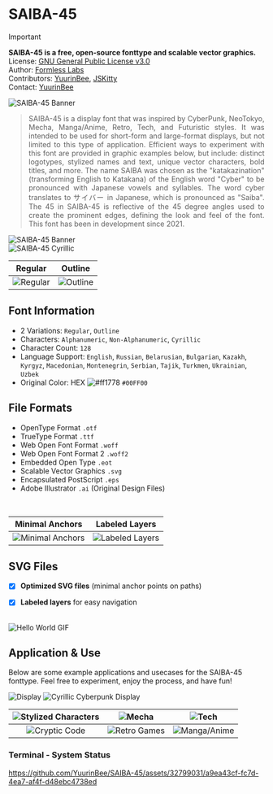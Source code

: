 # SAIBA-45
> [!IMPORTANT]
> **SAIBA-45 is a free, open-source fonttype and scalable vector graphics.**<br>
> License: [GNU General Public License v3.0](https://www.gnu.org/licenses/gpl-3.0.en.html)<br>
> Author: [Formless Labs](https://www.behance.net/formlesslabs)<br>
> Contributors: [YuurinBee](https://github.com/yuurinbee), [JSKitty](https://github.com/jskitty)<br>
> Contact: [YuurinBee](https://twitter.com/YuurinB)<br>

![SAIBA-45 Banner](https://imgur.com/pjRKWFX.png)<br>
> <p align="justify">  SAIBA-45 is a display font that was inspired by CyberPunk, NeoTokyo, Mecha, Manga/Anime, Retro, Tech, and Futuristic styles. It was intended to be used for short-form and large-format displays, but not limited to this type of application. Efficient ways to experiment with this font are provided in graphic examples below, but include: distinct logotypes, stylized names and text, unique vector characters, bold titles, and more. The name SAIBA was chosen as the "katakazination" (transforming English to Katakana) of the English word "Cyber" to be pronounced with Japanese vowels and syllables. The word cyber translates to サイバー in Japanese, which is pronounced as "Saiba". The 45 in SAIBA-45 is reflective of the 45 degree angles used to create the prominent edges, defining the look and feel of the font. This font has been in development since 2021.</p>

![SAIBA-45 Banner](https://imgur.com/tUiLHgg.png)<br>
![SAIBA-45 Cyrillic](https://imgur.com/G7wFxFa.png)<br>

| Regular | Outline |
| :-: | :-: | 
| ![Regular](https://imgur.com/HunIzjj.png) | ![Outline](https://imgur.com/50ft6Dl.png)

Font Information
-------
* 2 Variations: `Regular`, `Outline`
* Characters: `Alphanumeric`, `Non-Alphanumeric`, `Cyrillic`
* Character Count: `128`
* Language Support: `English`, `Russian`, `Belarusian`, `Bulgarian`, `Kazakh`, `Kyrgyz`, `Macedonian`, `Montenegrin`, `Serbian`, `Tajik`, `Turkmen`, `Ukrainian`, `Uzbek`
* Original Color: HEX ![#ff1778](https://via.placeholder.com/15/00FF00/000000?text=+) `#00FF00`<br>


File Formats
------
* OpenType Format `.otf`
* TrueType Format `.ttf`
* Web Open Font Format `.woff`
* Web Open Font Format 2 `.woff2`
* Embedded Open Type `.eot`
* Scalable Vector Graphics `.svg`
* Encapsulated PostScript `.eps`
* Adobe Illustrator `.ai` (Original Design Files)<br>
<br>

| Minimal Anchors | Labeled Layers |
| :-: | :-: | 
| ![Minimal Anchors](https://imgur.com/eBgtZut.png) | ![Labeled Layers](https://imgur.com/OdWZ77T.png) <br>

SVG Files
------
- [x] **Optimized SVG files** (minimal anchor points on paths)
- [x] **Labeled layers** for easy navigation<br>


<br>![Hello World GIF](https://media.giphy.com/media/v1.Y2lkPTc5MGI3NjExcGFzN2V6OWtzZjBiNGxwYnFkbnlzMGltNWptZzd6dDVpeHh1cW16MSZlcD12MV9pbnRlcm5hbF9naWZfYnlfaWQmY3Q9Zw/K90moUsqZecFI4gycq/giphy.gif)<br>

Application & Use
------
Below are some example applications and usecases for the SAIBA-45 fonttype. Feel free to experiment, enjoy the process, and have fun!

![Display](https://imgur.com/xeyNaTY.png)
![Cyrillic Cyberpunk Display](https://imgur.com/3ELsqJ2.png)


| ![Stylized Characters](https://imgur.com/6pmjxqI.png) | ![Mecha](https://imgur.com/zAzF3H8.png) | ![Tech](https://imgur.com/D8LZ3pT.png)
| :-: | :-: | :-: |
| ![Cryptic Code](https://imgur.com/DCwfB0F.png) | ![Retro Games](https://imgur.com/eainQjQ.png) | ![Manga/Anime](https://imgur.com/ksyqrRy.png)


### Terminal - System Status
https://github.com/YuurinBee/SAIBA-45/assets/32799031/a9ea43cf-fc7d-4ea7-af4f-d48ebc4738ed

